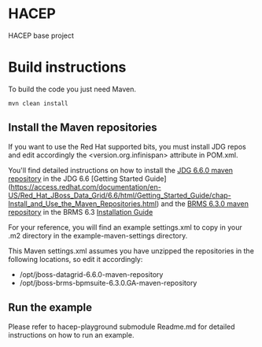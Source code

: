 HACEP
=====

HACEP base project

Build instructions
==================

To build the code you just need Maven.

```shell
mvn clean install
```

Install the Maven repositories
------------------------------

If you want to use the Red Hat supported bits, you must install JDG repos and edit accordingly the <version.org.infinispan> attribute in POM.xml.

You'll find detailed instructions on how to install the [JDG 6.6.0 maven repository](https://access.redhat.com/jbossnetwork/restricted/softwareDownload.html?softwareId=42231&product=data.grid)
 in the JDG 6.6 [Getting Started Guide] (https://access.redhat.com/documentation/en-US/Red_Hat_JBoss_Data_Grid/6.6/html/Getting_Started_Guide/chap-Install_and_Use_the_Maven_Repositories.html) 
 and the [BRMS 6.3.0 maven repository](https://access.redhat.com/jbossnetwork/restricted/softwareDownload.html?softwareId=43621) in the BRMS 6.3 [Installation Guide](https://access.redhat.com/documentation/en-US/Red_Hat_JBoss_BRMS/6.3/html/Installation_Guide/chap-Maven_Repositories.html)

For your reference, you will find an example settings.xml to copy in your .m2 directory in the example-maven-settings directory.

This Maven settings.xml assumes you have unzipped the repositories in the following locations, so edit it accordingly:

* /opt/jboss-datagrid-6.6.0-maven-repository
* /opt/jboss-brms-bpmsuite-6.3.0.GA-maven-repository


Run the example
---------------

Please refer to hacep-playground submodule Readme.md for detailed instructions on how to run an example.